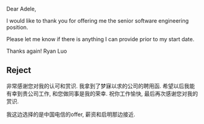 Dear Adele,

I would like to thank you for offering me the senior software engineering position.

Please let me know if there is anything I can provide prior to my start date.

Thanks again!
Ryan Luo

## Reject
非常感谢您对我的认可和赏识. 我拿到了梦寐以求的公司的聘用函. 希望以后我能有幸到贵公司工作, 和您做同事是我的荣幸. 祝你工作愉快, 最后再次感谢您对我的赏识.

我这边选择的是中国电信的offer, 薪资和启明那边接近. 



